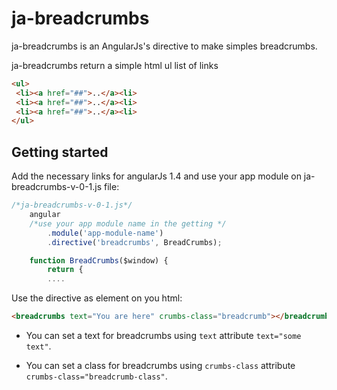 # ja-breadcrumbs
ja-breadcrumbs is an AngularJs's directive to make simples breadcrumbs.

ja-breadcrumbs return a simple  html ul list of links
```html
<ul>
 <li><a href="##">..</a><li>
 <li><a href="##">..</a><li>
 <li><a href="##">..</a><li>
</ul>
```


## Getting started

Add the necessary links for angularJs 1.4 and use your app module on ja-breadcrumbs-v-0-1.js file:
```javascript
/*ja-breadcrumbs-v-0-1.js*/
    angular
    /*use your app module name in the getting */
        .module('app-module-name')
        .directive('breadcrumbs', BreadCrumbs);

    function BreadCrumbs($window) {
        return {
        ....

```

Use the directive as element on you html:
```html
<breadcrumbs text="You are here" crumbs-class="breadcrumb"></breadcrumbs>
```
- You can set a text for breadcrumbs using `text` attribute `text="some text"`.

- You can set a class for breadcrumbs using `crumbs-class` attribute `crumbs-class="breadcrumb-class"`.


